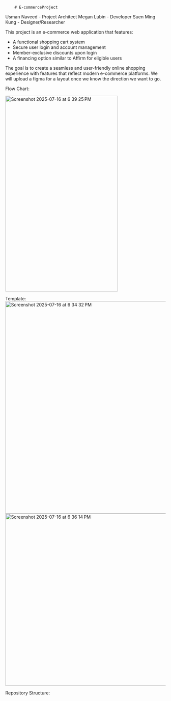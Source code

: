         # E-commerceProject
Usman Naveed - Project Architect
Megan Lubin - Developer
Suen Ming Kung - Designer/Researcher

This project is an e-commerce web application that features:

- A functional shopping cart system
- Secure user login and account management
- Member-exclusive discounts upon login
- A financing option similar to Affirm for eligible users

The goal is to create a seamless and user-friendly online shopping experience with features that reflect modern e-commerce platforms.
We will upload a figma for a layout once we know the direction we want to go. 

Flow Chart: 

<img width="353" height="615" alt="Screenshot 2025-07-16 at 6 39 25 PM" src="https://github.com/user-attachments/assets/2144906d-2fcb-4e9c-af6e-df1dcfb51458" />


Template:
<img width="1412" height="667" alt="Screenshot 2025-07-16 at 6 34 32 PM" src="https://github.com/user-attachments/assets/92628c95-9a94-4f29-93ef-29b8721ba08a" />
<img width="1283" height="541" alt="Screenshot 2025-07-16 at 6 36 14 PM" src="https://github.com/user-attachments/assets/8dd137a7-720c-4308-adff-f0d8341de800" />


Repository Structure: 

